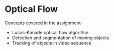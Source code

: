 # Optical Flow

Concepts covered in the assignment-
- Lucas-Kanade optical flow algorithm
- Detection and segmentation of moving objects
- Tracking of objects in video sequence
